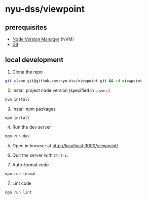 # nyu-dss/viewpoint

## prerequisites

- [Node Version Manager](https://github.com/nvm-sh/nvm#installing-and-updating) (NVM)
- [Git](https://git-scm.com/downloads)

## local development

1. Clone the repo

```sh
git clone git@github.com:nyu-dss/viewpoint.git && cd viewpoint
```

2. Install project node version (specified in `.nvmrc`)

```sh
nvm install
```

3. Install npm packages

```sh
npm install
```

4. Run the dev server

```sh
npm run dev
```

5. Open in browser at [http://localhost:3000/viewpoint/](http://localhost:3000/viewpoint/)

6. Quit the server with `Ctrl-c`.

7. Auto-format code

```sh
npm run format
```

7. Lint code

```sh
npm run lint
```
